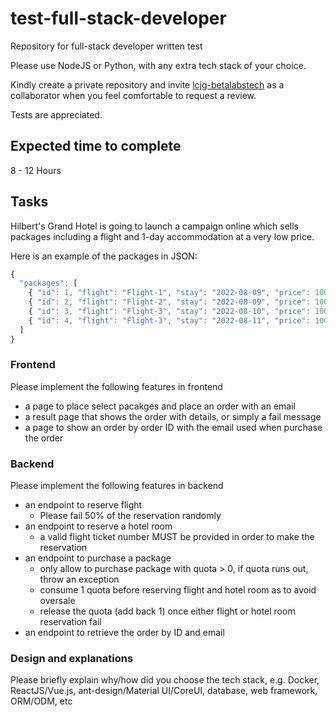 # test-full-stack-developer
Repository for full-stack developer written test

Please use NodeJS or Python, with any extra tech stack of your choice.

Kindly create a private repository and invite [lcjg-betalabstech](https://github.com/lcjg-betalabstech) as a collaborator when you feel comfortable to request a review.

Tests are appreciated.

## Expected time to complete
8 - 12 Hours

## Tasks

Hilbert's Grand Hotel is going to launch a campaign online which sells packages including a flight and 1-day accommodation at a very low price.

Here is an example of the packages in JSON:

```js
{
  "packages": [
    { "id": 1, "flight": "Flight-1", "stay": "2022-08-09", "price": 100, quota: 1 },
    { "id": 2, "flight": "Flight-2", "stay": "2022-08-09", "price": 100, quota: 2 },
    { "id": 3, "flight": "Flight-3", "stay": "2022-08-10", "price": 100, quota: 2 },
    { "id": 4, "flight": "Flight-3", "stay": "2022-08-11", "price": 100, quota: 2 }
  ]
}
```

### Frontend

Please implement the following features in frontend

- a page to place select pacakges and place an order with an email
- a result page that shows the order with details, or simply a fail message
- a page to show an order by order ID with the email used when purchase the order

### Backend

Please implement the following features in backend


- an endpoint to reserve flight
  - Please fail 50% of the reservation randomly
- an endpoint to reserve a hotel room
  - a valid flight ticket number MUST be provided in order to make the reservation
- an endpoint to purchase a package
  - only allow to purchase package with quota > 0, if quota runs out, throw an exception
  - consume 1 quota before reserving flight and hotel room as to avoid oversale
  - release the quota (add back 1) once either flight or hotel room reservation fail
- an endpoint to retrieve the order by ID and email



### Design and explanations

Please briefly explain why/how did you choose the tech stack, e.g. Docker, ReactJS/Vue.js, ant-design/Material UI/CoreUI, database, web framework, ORM/ODM, etc

